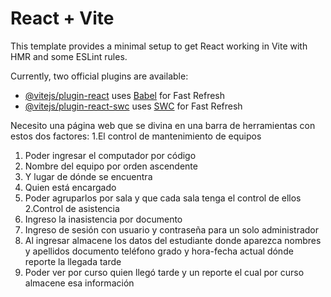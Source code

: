 # React + Vite

This template provides a minimal setup to get React working in Vite with HMR and some ESLint rules.

Currently, two official plugins are available:

- [@vitejs/plugin-react](https://github.com/vitejs/vite-plugin-react/blob/main/packages/plugin-react/README.md) uses [Babel](https://babeljs.io/) for Fast Refresh
- [@vitejs/plugin-react-swc](https://github.com/vitejs/vite-plugin-react-swc) uses [SWC](https://swc.rs/) for Fast Refresh

Necesito una página web que se divina en una barra de herramientas con estos dos factores: 
1.El control de mantenimiento de equipos
1. Poder ingresar el computador por código 
2. Nombre del equipo por orden ascendente 
3. Y lugar de dónde se encuentra 
4. Quien está encargado
5. Poder agruparlos por sala y que cada sala tenga el control de ellos
2.Control de asistencia
1. Ingreso la inasistencia por documento 
2. Ingreso de sesión con usuario y contraseña para un solo administrador 
3. Al ingresar almacene los datos del estudiante donde aparezca nombres y apellidos documento teléfono grado y hora-fecha actual dónde reporte la llegada tarde 
4. Poder ver por curso quien llegó tarde y un reporte el cual por curso almacene esa información